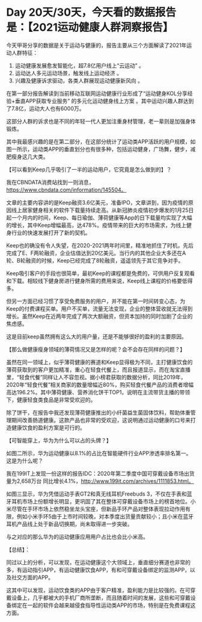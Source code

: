 # Day 20天/30天，今天看的数据报告是：【2021运动健康人群洞察报告】



今天甲哥分享的数据是关于运动与健康的，报告主要从三个方面解读了2021年运动人群特征：

1. 运动健康发展愈发智能化，超7.8亿用户线上“云运动”  。
2. 运动达人多元运动场景，触发线上运动经济 。
3. 兴趣及健康诉求驱动，各类人群展现运动健康新风向 。

在第一部分报告解读到当前移动互联网运动健康行业形成了“运动健身KOL分享经验+垂直APP获取专业服务” 的多元化运动健身线上方案 。其中运动兴趣人群达到了7.8亿，运动大人也有6000万。

这部分人群的诉求也是不同的年轻一代人更加注重身材管理，老一辈则是加强身体锻炼。

其中我最感兴趣的是在第二部分，在这部分统计了运动类APP活跃的用户规模，如图一所示，运动类APP的垂直划分也有很多种，包括运动健身，广场舞，健步，减肥瘦身这几大类。

【可以看到Keep几乎吸引了一半的运动用户，它究竟是怎么做到的】？

我在CBNDATA消费站找到一则消息，https://www.cbndata.com/information/145504。

文章的主要内容讲的是Keep融资3.6亿美元，准备IPO，文章讲到，因为疫情的原因线上居家健身相关的软件下载量持续走高。从新冠肺炎疫情初步爆发的1月25日起一个月内的时间，Keep、每日瑜伽、薄荷健康等App的日下载量均实现了大幅的增长，其中Keep增幅最高，达478%。疫情带来的巨大的市场需求，为线上健身行业的快速发展打开了新的契机。

Keep也的确没有令人失望，在2020-2021两年时间里，精准地抓住了时机，先后完成了E、F两轮融资，企业估值达到20亿美元。当行内的其他企业大多还在A轮、B轮融资的时候，Keep已经完成了8轮融资，遥遥领先于其它竞争对手。

Keep吸引客户的手段也很简单，最初Keep的课程都是免费的，可供用户反复观看和下载。相较线下健身房进行健身所需的费用来说，Keep线上课程的价格要低得多。

但另一方面已经习惯了享受免费服务的用户，并不能在第一时间转变心态，为Keep的付费课程买单。用户不买单，流量无法变现，企业的整体营收就无法得到增长。虽然Keep在近两年完成了两次大额融资，但资本加持的同时加剧了企业的焦虑感。

这是目前keep虽然拥有这么大的用户量，还是不能够很好的盈利的主要原因。



【那么做健康瘦身领域的薄荷情况又是怎样的呢？会不会存在同样的问题？】

虽然在同一领域上，似乎薄荷健康的赛道和Keep显得极为不同，主打健康饮食的薄荷获取到的客户更加精准，重心在轻食代餐上，而且报道显示，而在淘宝直播里，“轻食代餐”同样让人不容忽视。据小榜君获取的数据分析，同比2019年，2020年“轻食代餐”相关商家的数量增幅近80%，购买轻食代餐产品的消费者增幅高达196.2%。其中薄荷健康、营养消化饼干TOP1，说明在主流带货主播的带领下，健康轻食类食品是非常受欢迎的。

除了饼干，在报告中我还发现薄荷健康推出的小纤菌益生菌固体饮料，帮助体重管理期间改善肠道健康。这款产品也非常的受欢迎，这说明通过运动健康的口号来打造健康饮食的盈利方案是可行的。



【可智能穿上，华为为什么可以占的头牌？】

如图二所示，华为运动健康以8.1%的占比在智能硬件行业APP渗透率排名第一。这是为什么呢？

我在199IT上发现一份这样的报告IDC：2020年第二季度中国可穿戴设备市场出货量为2,658万台 同比增长4.1%，http://www.199it.com/archives/1111853.html。

如图三显示，华为凭借运动手表GT2和真无线耳机Freebuds 3，不仅在手表和蓝牙耳机市场上份额增长明显，更巩固了其在整体可穿戴设备市场上的榜首地位。小米尽管在手环市场上依然稳坐龙头宝座，但新品手环产品对整体表现拉动作用有限，例如小米手环5由于上市时间较晚，对本季度出货量贡献较小；且小米在蓝牙耳机产品线上处于新品切换期，尚未取得进一步突破。

与之对应的那么华为的运动健康应用用户占比也会比小米高。



【总结】：

同过以上的分析，可以发现，在运动健康这个大领域上，垂直细分赛道也非常的多，有运动指引APP，有运动健康饮食APP，有和可穿戴设备绑定的监测APP，以及社交方面的APP。

这其中可以发现，运动饮食类的APP由于客户精准，盈利能力是比较强的。在可穿戴设备上，几乎都被大的手机厂商所垄断，而且随着时间的发展，这些和可穿戴设备绑定在一起的软件会越来越侵食指导性运动类APP的市场，特别是在免费课程这方面。